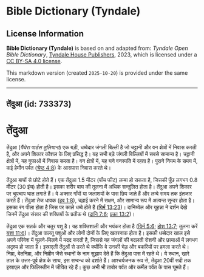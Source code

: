 # Bible Dictionary (Tyndale)

## License Information

**Bible Dictionary (Tyndale)** is based on and adapted from: _Tyndale Open Bible Dictionary_, [Tyndale House Publishers](https://tyndaleopenresources.com/), 2023, which is licensed under a [CC BY-SA 4.0 license](https://creativecommons.org/licenses/by-sa/4.0/legalcode.en).

This markdown version (created `2025-10-20`) is provided under the same license.



--------------------------------

## तेंदुआ (id: 733373)

तेंदुआ
======

तेंदुआ (*पैंथेरा पार्डस तुलियाना*) एक बड़ी, धब्बेदार जंगली बिल्ली है जो चट्टानी और वन क्षेत्रों में निवास करती है, और अपने शिकार कौशल के लिए प्रसिद्ध है। यह सभी बड़े जंगली बिल्लियों में सबसे सामान्य है। चट्टानी क्षेत्रों में, यह गुफाओं में निवास करता है। वन क्षेत्रों में, यह घने वनस्पति में रहता है। पुराने नियम के समय में, कई हेर्मोन पर्वत ([श्रेष्ठ 4:8](https://ref.ly/Song4:8)) के आसपास निवास करते थे।

तेंदुआ बाघों से छोटे होते हैं। एक तेंदुआ 1\.5 मीटर (पाँच फीट) लम्बा हो सकता है, जिसकी पूँछ लगभग 0\.8 मीटर (30 इंच) होती है। इसका शरीर बाघ की तुलना में अधिक सन्तुलित होता है। तेंदुआ अपने शिकार पर चुपचाप घात लगाते हैं। वे अक्सर गाँवों या जलाशयों के पास छिप जाते हैं और लम्बे समय तक इंतजार करते हैं। तेंदुआ तेज धावक ([हब 1:8](https://ref.ly/Hab1:8)), चढ़ाई करने में सक्षम, और सामान्य रूप में अत्यन्त सुन्दर होता है। इसका रंग पीला होता है जिस पर काले धब्बे होते हैं ([यिर्म 13:23](https://ref.ly/Jer13:23))। दानिय्येल और यूहन्ना ने दर्शन देखे जिनमें तेंदुआ संसार की शक्तियों के प्रतीक थे ([दानि 7:6](https://ref.ly/Dan7:6); [प्रका 13:2](https://ref.ly/Rev13:2))।

तेंदुआ एक सतर्क और चतुर पशु है। यह शक्तिशाली और भयंकर होता है ([यिर्म 5:6](https://ref.ly/Jer5:6); [होश 13:7](https://ref.ly/Hos13:7); तुलना करें [यशा 11:6](https://ref.ly/Isa11:6))। तेंदुआ पालतू पशुओं और लोगों दोनों के लिए खतरनाक होता है। इसकी धब्बेदार खाल इसे अपने परिवेश में घुलने\-मिलने में मदद करती है, जिससे यह जंगलों की बदलती रोशनी और छायाओं में लगभग अदृश्य हो जाता है। इस्राएली तेंदुओं से डरते थे क्योंकि वे उनकी भेड़ और बकरियों पर हमला करते थे। निम्रा, बेतनिम्रा, और निम्रीम जैसे स्थानों के नाम सुझाव देते हैं कि तेंदुआ पास में रहते थे। ये स्थान, खारे ताल के उत्तर\-पूर्व क्षेत्र के साथ, इस सम्बन्ध को दर्शाते हैं। आश्चर्यजनक रूप से, तेंदुआ 20वीं सदी तक इस्राएल और फिलिस्तीन में जीवित रहे हैं। कुछ अभी भी ताबोर पर्वत और कर्मेल पर्वत के पास घूमते हैं।


